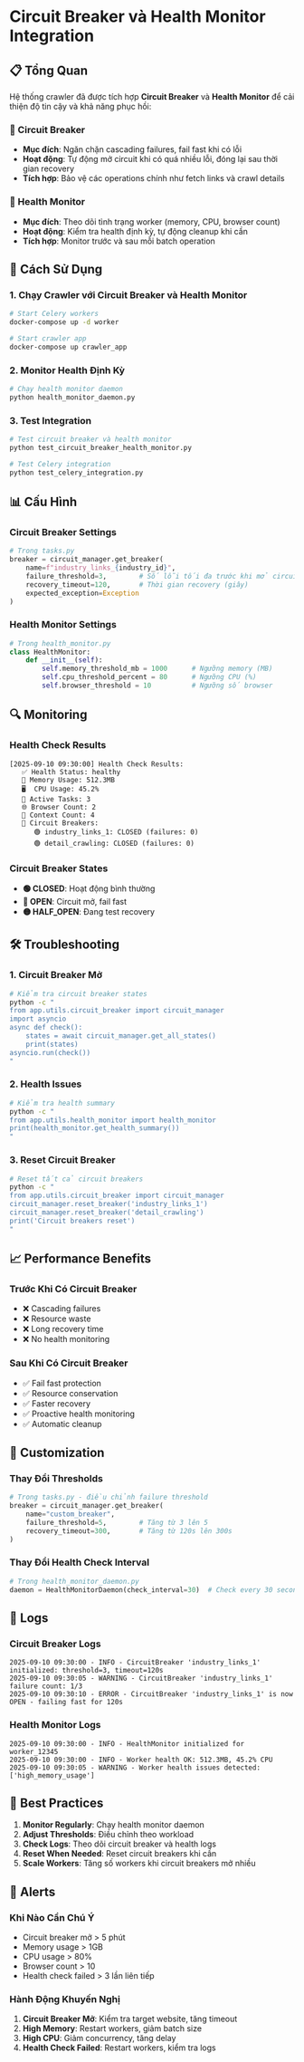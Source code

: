 # Circuit Breaker và Health Monitor Integration

## 📋 Tổng Quan

Hệ thống crawler đã được tích hợp **Circuit Breaker** và **Health Monitor** để cải thiện độ tin cậy và khả năng phục hồi:

### 🔧 Circuit Breaker

- **Mục đích**: Ngăn chặn cascading failures, fail fast khi có lỗi
- **Hoạt động**: Tự động mở circuit khi có quá nhiều lỗi, đóng lại sau thời gian recovery
- **Tích hợp**: Bảo vệ các operations chính như fetch links và crawl details

### 🏥 Health Monitor

- **Mục đích**: Theo dõi tình trạng worker (memory, CPU, browser count)
- **Hoạt động**: Kiểm tra health định kỳ, tự động cleanup khi cần
- **Tích hợp**: Monitor trước và sau mỗi batch operation

## 🚀 Cách Sử Dụng

### 1. Chạy Crawler với Circuit Breaker và Health Monitor

```bash
# Start Celery workers
docker-compose up -d worker

# Start crawler app
docker-compose up crawler_app
```

### 2. Monitor Health Định Kỳ

```bash
# Chạy health monitor daemon
python health_monitor_daemon.py
```

### 3. Test Integration

```bash
# Test circuit breaker và health monitor
python test_circuit_breaker_health_monitor.py

# Test Celery integration
python test_celery_integration.py
```

## 📊 Cấu Hình

### Circuit Breaker Settings

```python
# Trong tasks.py
breaker = circuit_manager.get_breaker(
    name=f"industry_links_{industry_id}",
    failure_threshold=3,        # Số lỗi tối đa trước khi mở circuit
    recovery_timeout=120,       # Thời gian recovery (giây)
    expected_exception=Exception
)
```

### Health Monitor Settings

```python
# Trong health_monitor.py
class HealthMonitor:
    def __init__(self):
        self.memory_threshold_mb = 1000      # Ngưỡng memory (MB)
        self.cpu_threshold_percent = 80      # Ngưỡng CPU (%)
        self.browser_threshold = 10          # Ngưỡng số browser
```

## 🔍 Monitoring

### Health Check Results

```
[2025-09-10 09:30:00] Health Check Results:
   ✅ Health Status: healthy
   💾 Memory Usage: 512.3MB
   🖥️  CPU Usage: 45.2%
   🔧 Active Tasks: 3
   🌐 Browser Count: 2
   📄 Context Count: 4
   🔌 Circuit Breakers:
      🟢 industry_links_1: CLOSED (failures: 0)
      🟢 detail_crawling: CLOSED (failures: 0)
```

### Circuit Breaker States

- **🟢 CLOSED**: Hoạt động bình thường
- **🔴 OPEN**: Circuit mở, fail fast
- **🟡 HALF_OPEN**: Đang test recovery

## 🛠️ Troubleshooting

### 1. Circuit Breaker Mở

```bash
# Kiểm tra circuit breaker states
python -c "
from app.utils.circuit_breaker import circuit_manager
import asyncio
async def check():
    states = await circuit_manager.get_all_states()
    print(states)
asyncio.run(check())
"
```

### 2. Health Issues

```bash
# Kiểm tra health summary
python -c "
from app.utils.health_monitor import health_monitor
print(health_monitor.get_health_summary())
"
```

### 3. Reset Circuit Breaker

```bash
# Reset tất cả circuit breakers
python -c "
from app.utils.circuit_breaker import circuit_manager
circuit_manager.reset_breaker('industry_links_1')
circuit_manager.reset_breaker('detail_crawling')
print('Circuit breakers reset')
"
```

## 📈 Performance Benefits

### Trước Khi Có Circuit Breaker

- ❌ Cascading failures
- ❌ Resource waste
- ❌ Long recovery time
- ❌ No health monitoring

### Sau Khi Có Circuit Breaker

- ✅ Fail fast protection
- ✅ Resource conservation
- ✅ Faster recovery
- ✅ Proactive health monitoring
- ✅ Automatic cleanup

## 🔧 Customization

### Thay Đổi Thresholds

```python
# Trong tasks.py - điều chỉnh failure threshold
breaker = circuit_manager.get_breaker(
    name="custom_breaker",
    failure_threshold=5,        # Tăng từ 3 lên 5
    recovery_timeout=300,       # Tăng từ 120s lên 300s
)
```

### Thay Đổi Health Check Interval

```python
# Trong health_monitor_daemon.py
daemon = HealthMonitorDaemon(check_interval=30)  # Check every 30 seconds
```

## 📝 Logs

### Circuit Breaker Logs

```
2025-09-10 09:30:00 - INFO - CircuitBreaker 'industry_links_1' initialized: threshold=3, timeout=120s
2025-09-10 09:30:05 - WARNING - CircuitBreaker 'industry_links_1' failure count: 1/3
2025-09-10 09:30:10 - ERROR - CircuitBreaker 'industry_links_1' is now OPEN - failing fast for 120s
```

### Health Monitor Logs

```
2025-09-10 09:30:00 - INFO - HealthMonitor initialized for worker_12345
2025-09-10 09:30:00 - INFO - Worker health OK: 512.3MB, 45.2% CPU
2025-09-10 09:30:05 - WARNING - Worker health issues detected: ['high_memory_usage']
```

## 🎯 Best Practices

1. **Monitor Regularly**: Chạy health monitor daemon
2. **Adjust Thresholds**: Điều chỉnh theo workload
3. **Check Logs**: Theo dõi circuit breaker và health logs
4. **Reset When Needed**: Reset circuit breakers khi cần
5. **Scale Workers**: Tăng số workers khi circuit breakers mở nhiều

## 🚨 Alerts

### Khi Nào Cần Chú Ý

- Circuit breaker mở > 5 phút
- Memory usage > 1GB
- CPU usage > 80%
- Browser count > 10
- Health check failed > 3 lần liên tiếp

### Hành Động Khuyến Nghị

1. **Circuit Breaker Mở**: Kiểm tra target website, tăng timeout
2. **High Memory**: Restart workers, giảm batch size
3. **High CPU**: Giảm concurrency, tăng delay
4. **Health Check Failed**: Restart workers, kiểm tra logs
